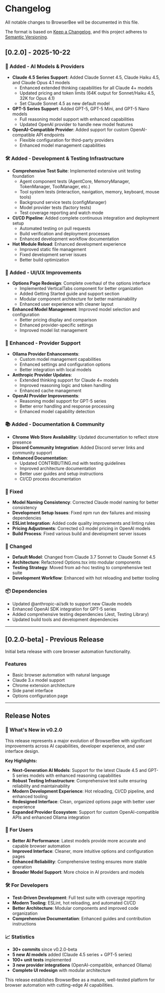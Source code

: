 # Changelog

All notable changes to BrowserBee will be documented in this file.

The format is based on [Keep a Changelog](https://keepachangelog.com/en/1.0.0/),
and this project adheres to [Semantic Versioning](https://semver.org/spec/v2.0.0.html).

## [0.2.0] - 2025-10-22

### 🤖 Added - AI Models & Providers

- **Claude 4.5 Series Support**: Added Claude Sonnet 4.5, Claude Haiku 4.5, and Claude Opus 4.1 models
  - Enhanced extended thinking capabilities for all Claude 4+ models
  - Updated pricing and token limits (64K output for Sonnet/Haiku 4.5, 32K for Opus 4.1)
  - Set Claude Sonnet 4.5 as new default model
- **GPT-5 Series Support**: Added GPT-5, GPT-5 Mini, and GPT-5 Nano models
  - Full reasoning model support with enhanced capabilities
  - Updated OpenAI provider to handle new model features
- **OpenAI-Compatible Provider**: Added support for custom OpenAI-compatible API endpoints
  - Flexible configuration for third-party providers
  - Enhanced model management capabilities

### 🛠️ Added - Development & Testing Infrastructure

- **Comprehensive Test Suite**: Implemented extensive unit testing foundation
  - Agent component tests (AgentCore, MemoryManager, TokenManager, ToolManager, etc.)
  - Tool system tests (interaction, navigation, memory, keyboard, mouse tools)
  - Background service tests (configManager)
  - Model provider tests (factory tests)
  - Test coverage reporting and watch mode
- **CI/CD Pipeline**: Added complete continuous integration and deployment setup
  - Automated testing on pull requests
  - Build verification and deployment processes
  - Enhanced development workflow documentation
- **Hot Module Reload**: Enhanced development experience
  - Improved static file management
  - Fixed development server issues
  - Better build optimization

### 🎨 Added - UI/UX Improvements

- **Options Page Redesign**: Complete overhaul of the options interface
  - Implemented VerticalTabs component for better organization
  - Added Getting Started guide and support section
  - Modular component architecture for better maintainability
  - Enhanced user experience with cleaner layout
- **Enhanced Model Management**: Improved model selection and configuration
  - Better pricing display and comparison
  - Enhanced provider-specific settings
  - Improved model list management

### 🔧 Enhanced - Provider Support

- **Ollama Provider Enhancements**: 
  - Custom model management capabilities
  - Enhanced settings and configuration options
  - Better integration with local models
- **Anthropic Provider Updates**:
  - Extended thinking support for Claude 4+ models
  - Improved reasoning logic and token handling
  - Enhanced cache management
- **OpenAI Provider Improvements**:
  - Reasoning model support for GPT-5 series
  - Better error handling and response processing
  - Enhanced model capability detection

### 📚 Added - Documentation & Community

- **Chrome Web Store Availability**: Updated documentation to reflect store presence
- **Discord Community Integration**: Added Discord server links and community support
- **Enhanced Documentation**:
  - Updated CONTRIBUTING.md with testing guidelines
  - Improved architecture documentation
  - Better user guides and setup instructions
  - CI/CD process documentation

### 🐛 Fixed

- **Model Naming Consistency**: Corrected Claude model naming for better consistency
- **Development Setup Issues**: Fixed npm run dev failures and missing dependencies
- **ESLint Integration**: Added code quality improvements and linting rules
- **Pricing Adjustments**: Corrected o3 model pricing in OpenAI models
- **Build Process**: Fixed various build and development server issues

### 🔄 Changed

- **Default Model**: Changed from Claude 3.7 Sonnet to Claude Sonnet 4.5
- **Architecture**: Refactored Options.tsx into modular components
- **Testing Strategy**: Moved from ad-hoc testing to comprehensive test suite
- **Development Workflow**: Enhanced with hot reloading and better tooling

### 📦 Dependencies

- Updated @anthropic-ai/sdk to support new Claude models
- Enhanced OpenAI SDK integration for GPT-5 series
- Added comprehensive testing dependencies (Jest, Testing Library)
- Updated build tools and development dependencies

---

## [0.2.0-beta] - Previous Release

Initial beta release with core browser automation functionality.

### Features
- Basic browser automation with natural language
- Claude 3.x model support
- Chrome extension architecture
- Side panel interface
- Options configuration page

---

## Release Notes

### 🚀 What's New in v0.2.0

This release represents a major evolution of BrowserBee with significant improvements across AI capabilities, developer experience, and user interface design.

**Key Highlights:**
- **Next-Generation AI Models**: Support for the latest Claude 4.5 and GPT-5 series models with enhanced reasoning capabilities
- **Robust Testing Infrastructure**: Comprehensive test suite ensuring reliability and maintainability
- **Modern Development Experience**: Hot reloading, CI/CD pipeline, and enhanced tooling
- **Redesigned Interface**: Clean, organized options page with better user experience
- **Expanded Provider Ecosystem**: Support for custom OpenAI-compatible APIs and enhanced Ollama integration

### 🎯 For Users
- **Better AI Performance**: Latest models provide more accurate and capable browser automation
- **Improved Interface**: Cleaner, more intuitive options and configuration pages
- **Enhanced Reliability**: Comprehensive testing ensures more stable operation
- **Broader Model Support**: More choice in AI providers and models

### 🛠️ For Developers
- **Test-Driven Development**: Full test suite with coverage reporting
- **Modern Tooling**: ESLint, hot reloading, and automated CI/CD
- **Better Architecture**: Modular components and improved code organization
- **Comprehensive Documentation**: Enhanced guides and contribution instructions

### 📈 Statistics
- **30+ commits** since v0.2.0-beta
- **5 new AI models** added (Claude 4.5 series + GPT-5 series)
- **100+ unit tests** implemented
- **3 new provider integrations** (OpenAI-compatible, enhanced Ollama)
- **Complete UI redesign** with modular architecture

This release establishes BrowserBee as a mature, well-tested platform for browser automation with cutting-edge AI capabilities.
